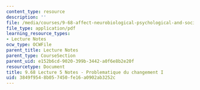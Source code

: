 ```yaml
---
content_type: resource
description: ''
file: /media/courses/9-68-affect-neurobiological-psychological-and-sociocultural-counterparts-of-feelings-spring-2013/3849f9548b057450fe16a0902ab3252c_MIT9_68S13_Lect5.pdf
file_type: application/pdf
learning_resource_types:
- Lecture Notes
ocw_type: OCWFile
parent_title: Lecture Notes
parent_type: CourseSection
parent_uid: e152b6cd-9020-399b-3442-a0f6e8b2e20f
resourcetype: Document
title: 9.68 Lecture 5 Notes - Problematique du changement I
uid: 3849f954-8b05-7450-fe16-a0902ab3252c
---
```

